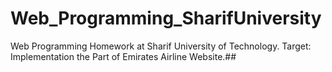 # Web_Programming_SharifUniversity
Web Programming Homework at Sharif University of Technology. Target: Implementation the Part of Emirates Airline Website.##
